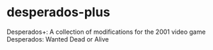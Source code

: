 # desperados-plus
Desperados+: A collection of modifications for the 2001 video game Desperados: Wanted Dead or Alive
